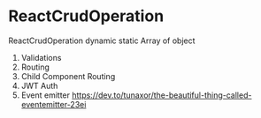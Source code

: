 # ReactCrudOperation
ReactCrudOperation dynamic static Array of object 

1. Validations
2. Routing
3. Child Component Routing
4. JWT Auth
5. Event emitter https://dev.to/tunaxor/the-beautiful-thing-called-eventemitter-23ei
